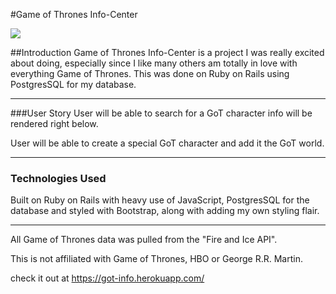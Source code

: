 #Game of Thrones Info-Center


![](http://static.highsnobiety.com/wp-content/uploads/2016/07/18155716/got_gif_07.gif)


##Introduction 
Game of Thrones Info-Center is a project I was really excited about doing, especially since I like many others am totally in love with everything Game of Thrones. This was done on Ruby on Rails using PostgresSQL for my database.

-----
###User Story
User will be able to search for a GoT character info will be rendered right below.

User will be able to create a special GoT character and add it the GoT world.


-----

### Technologies Used 
Built on Ruby on Rails with heavy use of JavaScript, PostgresSQL for the database and styled with Bootstrap, along with adding my own styling flair. 


-----

All Game of Thrones data was pulled from the "Fire and Ice API".

This is not affiliated with Game of Thrones, HBO or George R.R. Martin.

check it out at https://got-info.herokuapp.com/
